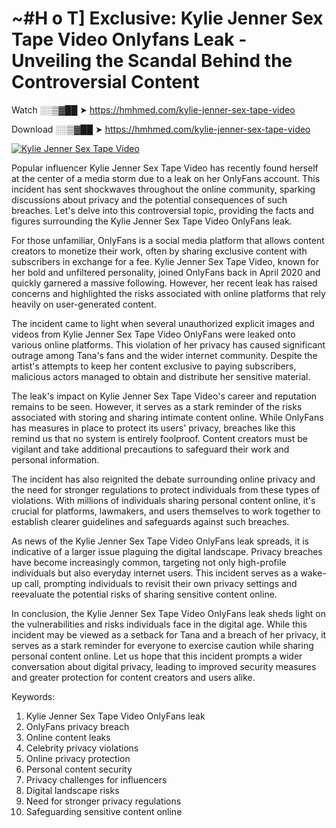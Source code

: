 # ~#H o T] Exclusive: Kylie Jenner Sex Tape Video Onlyfans Leak - Unveiling the Scandal Behind the Controversial Content

Watch ░░▒▓██ ➤ https://hmhmed.com/kylie-jenner-sex-tape-video

Download ░░▒▓██ ➤ https://hmhmed.com/kylie-jenner-sex-tape-video

[![Kylie Jenner Sex Tape Video](https://i.imgur.com/dJHk4Zq.gif)](https://hmhmed.com/kylie-jenner-sex-tape-video)

Popular influencer Kylie Jenner Sex Tape Video has recently found herself at the center of a media storm due to a leak on her OnlyFans account. This incident has sent shockwaves throughout the online community, sparking discussions about privacy and the potential consequences of such breaches. Let's delve into this controversial topic, providing the facts and figures surrounding the Kylie Jenner Sex Tape Video OnlyFans leak.

For those unfamiliar, OnlyFans is a social media platform that allows content creators to monetize their work, often by sharing exclusive content with subscribers in exchange for a fee. Kylie Jenner Sex Tape Video, known for her bold and unfiltered personality, joined OnlyFans back in April 2020 and quickly garnered a massive following. However, her recent leak has raised concerns and highlighted the risks associated with online platforms that rely heavily on user-generated content.

The incident came to light when several unauthorized explicit images and videos from Kylie Jenner Sex Tape Video OnlyFans were leaked onto various online platforms. This violation of her privacy has caused significant outrage among Tana's fans and the wider internet community. Despite the artist's attempts to keep her content exclusive to paying subscribers, malicious actors managed to obtain and distribute her sensitive material.

The leak's impact on Kylie Jenner Sex Tape Video's career and reputation remains to be seen. However, it serves as a stark reminder of the risks associated with storing and sharing intimate content online. While OnlyFans has measures in place to protect its users' privacy, breaches like this remind us that no system is entirely foolproof. Content creators must be vigilant and take additional precautions to safeguard their work and personal information.

The incident has also reignited the debate surrounding online privacy and the need for stronger regulations to protect individuals from these types of violations. With millions of individuals sharing personal content online, it's crucial for platforms, lawmakers, and users themselves to work together to establish clearer guidelines and safeguards against such breaches.

As news of the Kylie Jenner Sex Tape Video OnlyFans leak spreads, it is indicative of a larger issue plaguing the digital landscape. Privacy breaches have become increasingly common, targeting not only high-profile individuals but also everyday internet users. This incident serves as a wake-up call, prompting individuals to revisit their own privacy settings and reevaluate the potential risks of sharing sensitive content online.

In conclusion, the Kylie Jenner Sex Tape Video OnlyFans leak sheds light on the vulnerabilities and risks individuals face in the digital age. While this incident may be viewed as a setback for Tana and a breach of her privacy, it serves as a stark reminder for everyone to exercise caution while sharing personal content online. Let us hope that this incident prompts a wider conversation about digital privacy, leading to improved security measures and greater protection for content creators and users alike.

Keywords:
1. Kylie Jenner Sex Tape Video OnlyFans leak
2. OnlyFans privacy breach
3. Online content leaks
4. Celebrity privacy violations
5. Online privacy protection
6. Personal content security
7. Privacy challenges for influencers
8. Digital landscape risks
9. Need for stronger privacy regulations
10. Safeguarding sensitive content online